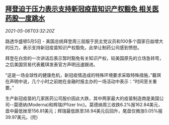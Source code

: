 <!--1620273663000-->
[拜登迫于压力表示支持新冠疫苗知识产权豁免 相关医药股一度跳水](https://cn.reuters.com/article/us-biden-covid-vaccine-ip-0506-idCNKBS2CN08U)
------

<div><i>2021-05-06T03:32:20Z</i></div><p>路透华盛顿5月5日 - 美国总统拜登周三屈服于民主党议员和100多个国家日益增大的压力，表示支持新冠疫苗知识产权豁免，此举让制药公司感到愤怒。</p><p>拜登在白宫的一次讲话后表示暂时豁免有关知识产权，较美国原先的立场急转弯，之后美国贸易代表戴琪发表官方声明迅速跟进。</p><p>“这是一场全球性的健康危机，新冠疫情造成的特殊环境要求采取特殊措施，”戴琪在声明中说，几个小时之前她在金融时报主办的一场活动中表示：“时间至关重要。”</p><p>生产新冠疫苗的几家医药公司股价因此大跌，其中两家最大的疫苗制造商是美国公司--莫德纳(Moderna)和辉瑞(Pfizer Inc)。莫德纳周三收跌6.2%报162.84美元，盘中最低挫至156.81美元；辉瑞最低跌至38.94美元后回升，尾盘仅微涨0.05%报39.97美元。(完)</p>
